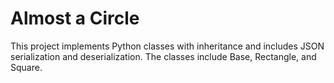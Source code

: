 # Almost a Circle

This project implements Python classes with inheritance and includes JSON serialization and deserialization. The classes include Base, Rectangle, and Square.
